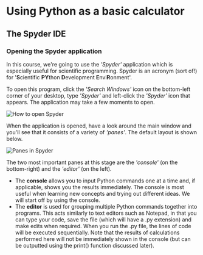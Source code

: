# Using Python as a basic calculator

## The Spyder IDE

### Opening the Spyder application

In this course, we're going to use the *'Spyder'* application which is especially useful for scientific programming.  Spyder is an acronym (sort of!) for '**S**cientific **PY**thon **D**evelopment **E**nvi**R**onment'.

To open this program, click the *'Search Windows'* icon on the bottom-left corner of your desktop, type *'Spyder'* and left-click the *'Spyder'* icon that appears. The application may take a few moments to open.

![How to open Spyder](https://stevencousens.github.io/qub/phy1003/week-1/images/how-to-open-spyder.png)

When the application is opened, have a look around the main window and you'll see that it consists of a variety of *'panes'*. The default layout is shown below. 

![Panes in Spyder](https://stevencousens.github.io/qub/phy1003/week-1/images/spyder-panes.png)

The two most important panes at this stage are the *'console'* (on the bottom-right) and the *'editor'* (on the left). 

* The **console** allows you to input Python commands one at a time and, if applicable, shows you the results immediately. The console is most useful when learning new concepts and trying out different ideas.  We will start off by using the console.
* The **editor** is used for grouping multiple Python commands together into programs. This acts similarly to text editors such as Notepad, in that you can type your code, save the file (which will have a .py extension) and make edits when required. When you run the .py file, the lines of code will be executed sequentially. Note that the results of calculations performed here will not be immediately shown in the console (but can be outputted using the print() function discussed later).
